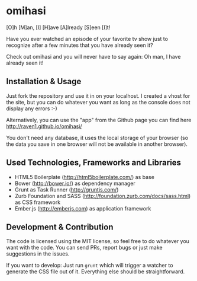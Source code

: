 omihasi
=======

[O]h [M]an, [I] [H]ave [A]lready [S]een [I]t!

Have you ever watched an episode of your favorite tv show just to recognize 
after a few minutes that you have already seen it? 

Check out omihasi and you will never have to say again: Oh man, 
I have already seen it!


## Installation & Usage

Just fork the repository and use it in on your localhost. I created a vhost 
for the site, but you can do whatever you want as long as the console does 
not display any errors :-)
 
Alternatively, you can use the "app" from the Github page you can find here 
http://raven1.github.io/omihasi/

You don't need any database, it uses the local storage of your browser (so 
the data you save in one browser will not be available in another browser).


## Used Technologies, Frameworks and Libraries

- HTML5 Boilerplate (http://html5boilerplate.com/) as base 
- Bower (http://bower.io/) as dependency manager
- Grunt as Task Runner (http://gruntjs.com/)
- Zurb Foundation and SASS (http://foundation.zurb.com/docs/sass.html) as CSS
 framework
- Ember.js (http://emberjs.com) as application framework


## Development & Contribution

The code is licensed using the MIT license, so feel free to do whatever you 
want with the code. You can send PRs, report bugs or just make suggestions in
 the issues.
 
 If you want to develop: Just run ```grunt``` which will trigger a watcher to
  generate the CSS file out of it. Everything else should be straightforward. 

